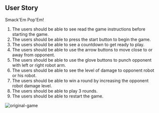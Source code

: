 ## User Story

Smack'Em Pop'Em!

1. The users should be able to see read the game instructions before 	starting the game.
2. The users should be able to press the start button to begin the game.
4. The users should be able to see a countdown to get ready to play.
5. The users should be able to use the arrow buttons to move close to or away from opponent.
6. The users should be able to use the glove buttons to punch opponent with left or right robot arm.
7. The users should be able to see the level of damage to opponent robot or his robot.
8. The users should be able to win a round by increasing the opponent robot damage level.
9. The users should be able to play 3 rounds.
10. The users should be able to restart the game.

![original-game](https://i.imgur.com/JYWS9g5.jpg)
